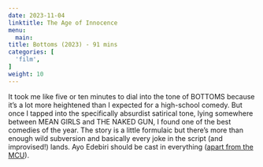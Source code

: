 ```yaml
---
date: 2023-11-04
linktitle: The Age of Innocence
menu:
  main:
title: Bottoms (2023) - 91 mins
categories: [
  'film',
]
weight: 10
---
```


It took me like five or ten minutes to dial into the tone of BOTTOMS because it’s a lot more heightened than I expected for a high-school comedy. But once I tapped into the specifically absurdist satirical tone, lying somewhere between MEAN GIRLS and THE NAKED GUN, I found one of the best comedies of the year. The story is a little formulaic but there’s more than enough wild subversion and basically every joke in the script (and improvised!) lands. Ayo Edebiri should be cast in everything ([apart from the MCU](https://www.cinemablend.com/superheroes/marvel-cinematic-universe/thunderbolts-ayo-edebiri-why-shes-excited-join-mcu)).

